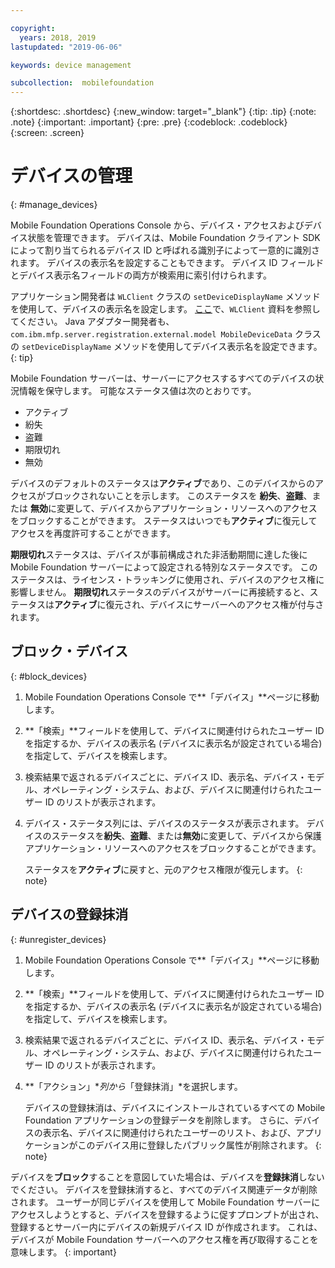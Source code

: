 ```yaml
---

copyright:
  years: 2018, 2019
lastupdated: "2019-06-06"

keywords: device management

subcollection:  mobilefoundation
---
```


{:shortdesc: .shortdesc}
{:new_window: target="_blank"}
{:tip: .tip}
{:note: .note}
{:important: .important}
{:pre: .pre}
{:codeblock: .codeblock}
{:screen: .screen}

# デバイスの管理
{: #manage_devices}

Mobile Foundation Operations Console から、デバイス・アクセスおよびデバイス状態を管理できます。 デバイスは、Mobile Foundation クライアント SDK によって割り当てられるデバイス ID と呼ばれる識別子によって一意的に識別されます。 デバイスの表示名を設定することもできます。 デバイス ID フィールドとデバイス表示名フィールドの両方が検索用に索引付けられます。

アプリケーション開発者は `WLClient` クラスの `setDeviceDisplayName` メソッドを使用して、デバイスの表示名を設定します。 [ここ](https://mobilefirstplatform.ibmcloud.com/tutorials/en/foundation/8.0/api/client-side-api/javascript/client/)で、`WLClient` 資料を参照してください。 Java アダプター開発者も、`com.ibm.mfp.server.registration.external.model MobileDeviceData` クラスの `setDeviceDisplayName` メソッドを使用してデバイス表示名を設定できます。
{: tip}

Mobile Foundation サーバーは、サーバーにアクセスするすべてのデバイスの状況情報を保守します。
可能なステータス値は次のとおりです。
* アクティブ
* 紛失
* 盗難
* 期限切れ
* 無効

デバイスのデフォルトのステータスは**アクティブ**であり、このデバイスからのアクセスがブロックされないことを示します。 このステータスを **紛失**、**盗難**、または **無効**に変更して、デバイスからアプリケーション・リソースへのアクセスをブロックすることができます。 ステータスはいつでも**アクティブ**に復元してアクセスを再度許可することができます。

**期限切れ**ステータスは、デバイスが事前構成された非活動期間に達した後に Mobile Foundation サーバーによって設定される特別なステータスです。 このステータスは、ライセンス・トラッキングに使用され、デバイスのアクセス権に影響しません。 **期限切れ**ステータスのデバイスがサーバーに再接続すると、ステータスは**アクティブ**に復元され、デバイスにサーバーへのアクセス権が付与されます。

## ブロック・デバイス
{: #block_devices}

1. Mobile Foundation Operations Console で**「デバイス」**ページに移動します。
2. **「検索」**フィールドを使用して、デバイスに関連付けられたユーザー ID を指定するか、デバイスの表示名 (デバイスに表示名が設定されている場合) を指定して、デバイスを検索します。
3. 検索結果で返されるデバイスごとに、デバイス ID、表示名、デバイス・モデル、オペレーティング・システム、および、デバイスに関連付けられたユーザー ID のリストが表示されます。
4. デバイス・ステータス列には、デバイスのステータスが表示されます。 デバイスのステータスを**紛失**、**盗難**、または**無効**に変更して、デバイスから保護アプリケーション・リソースへのアクセスをブロックすることができます。

   ステータスを**アクティブ**に戻すと、元のアクセス権限が復元します。
   {: note}


## デバイスの登録抹消
{: #unregister_devices}

1. Mobile Foundation Operations Console で**「デバイス」**ページに移動します。
2. **「検索」**フィールドを使用して、デバイスに関連付けられたユーザー ID を指定するか、デバイスの表示名 (デバイスに表示名が設定されている場合) を指定して、デバイスを検索します。
3. 検索結果で返されるデバイスごとに、デバイス ID、表示名、デバイス・モデル、オペレーティング・システム、および、デバイスに関連付けられたユーザー ID のリストが表示されます。
4. **「アクション」**列から*「登録抹消」*を選択します。

   デバイスの登録抹消は、デバイスにインストールされているすべての Mobile Foundation アプリケーションの登録データを削除します。 さらに、デバイスの表示名、デバイスに関連付けられたユーザーのリスト、および、アプリケーションがこのデバイス用に登録したパブリック属性が削除されます。
   {: note}


デバイスを**ブロック**することを意図していた場合は、デバイスを**登録抹消**しないでください。 デバイスを登録抹消すると、すべてのデバイス関連データが削除されます。 ユーザーが同じデバイスを使用して Mobile Foundation サーバーにアクセスしようとすると、デバイスを登録するように促すプロンプトが出され、登録するとサーバー内にデバイスの新規デバイス ID が作成されます。 これは、デバイスが Mobile Foundation サーバーへのアクセス権を再び取得することを意味します。
{: important}
